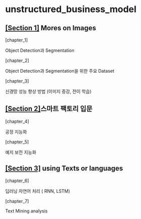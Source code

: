 # unstructured_business_model

## [[Section 1]](https://github.com/yeonwoo780/unstructured_business/tree/main/Section_1) Mores on Images

[chapter_1]

Object Detection과 Segmentation

[chapter_2]

Object Detection과 Segmentation을 위한 주요 Dataset

[chapter_3]

신경망 성능 향상 방법 (이미지 증강, 전이 학습)



## [[Section 2]](https://github.com/yeonwoo780/unstructured_business/tree/main/Section_2)스마트 팩토리 입문

[chapter_4]

공정 지능화

[chapter_5]

예지 보전 지능화



## [[Section 3]](https://github.com/yeonwoo780/unstructured_business/tree/main/Section_3) using Texts or languages

[chapter_6]

딥러닝 자연어 처리 ( RNN, LSTM)

[chapter_7]

Text Mining analysis
